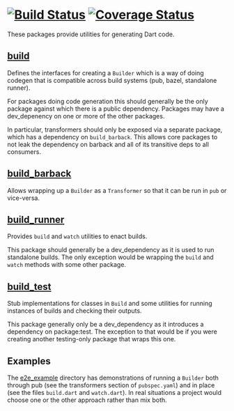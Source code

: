 # [![Build Status](https://travis-ci.org/dart-lang/build.svg?branch=master)](https://travis-ci.org/dart-lang/build) [![Coverage Status](https://coveralls.io/repos/dart-lang/build/badge.svg?branch=master)](https://coveralls.io/r/dart-lang/build)

These packages provide utilities for generating Dart code.

## [build](https://github.com/dart-lang/build/blob/master/build/README.md)

Defines the interfaces for creating a `Builder` which is a way of doing codegen
that is compatible across build systems (pub, bazel, standalone runner).

For packages doing code generation this should generally be the only package
against which there is a public dependency. Packages may have a dev_depenency on
one or more of the other packages.

In particular, transformers should only be exposed via a separate package, which
has a dependency on `build_barback`. This allows core packages to not leak the
dependency on barback and all of its transitive deps to all consumers.

## [build_barback](https://github.com/dart-lang/build/blob/master/build_barback/README.md)

Allows wrapping up a `Builder` as a `Transformer` so that it can be run in `pub`
or vice-versa.

## [build_runner](https://github.com/dart-lang/build/blob/master/build_runner/README.md)

Provides `build` and `watch` utilities to enact builds.

This package should generally be a dev_dependency as it is used to run
standalone builds. The only exception would be wrapping the `build` and `watch`
methods with some other package.

## [build_test](https://github.com/dart-lang/build/blob/master/build_test/README.md)

Stub implementations for classes in `Build` and some utilities for running
instances of builds and checking their outputs.

This package generally only be a dev_dependency as it introduces a dependency on
package:test. The exception to that would be if you were creating another
testing-only package that wraps this one.

## Examples

The [e2e_example](https://github.com/dart-lang/build/tree/master/e2e_example) directory has demonstrations of running a `Builder` both
through pub (see the transformers section of `pubspec.yaml`) and in place (see
the files `build.dart` and `watch.dart`). In real situations a project would
choose one or the other approach rather than mix both.
